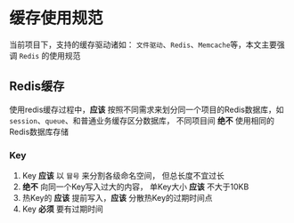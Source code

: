 # 缓存使用规范
当前项目下，支持的缓存驱动诸如： `文件驱动`、`Redis`、`Memcache`等，本文主要强调 `Redis` 的使用规范
## Redis缓存
使用redis缓存过程中，**应该** 按照不同需求来划分同一个项目的Redis数据库，如 `session`、`queue`、和普通业务缓存区分数据库， 不同项目间 **绝不** 使用相同的Redis数据库存储
### Key
1. Key **应该** 以 `冒号` 来分割各级命名空间， 但总长度不宜过长
2. **绝不** 向同一个Key写入过大的内容， 单Key大小 **应该** 不大于10KB
3. 热Key的 **应该** 提前写入，**应该** 分散热Key的过期时间点
4. Key **必须** 要有过期时间
